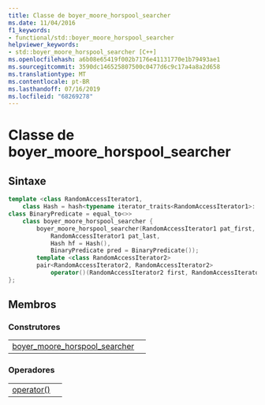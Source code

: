 ```yaml
---
title: Classe de boyer_moore_horspool_searcher
ms.date: 11/04/2016
f1_keywords:
- functional/std::boyer_moore_horspool_searcher
helpviewer_keywords:
- std::boyer_moore_horspool_searcher [C++]
ms.openlocfilehash: a6b08e65419f002b7176e41131770e1b79493ae1
ms.sourcegitcommit: 3590dc146525807500c0477d6c9c17a4a8a2d658
ms.translationtype: MT
ms.contentlocale: pt-BR
ms.lasthandoff: 07/16/2019
ms.locfileid: "68269278"
---
```

# <a name="boyermoorehorspoolsearcher-class"></a>Classe de boyer_moore_horspool_searcher

## <a name="syntax"></a>Sintaxe

```cpp
template <class RandomAccessIterator1,
    class Hash = hash<typename iterator_traits<RandomAccessIterator1>::value_type>,
class BinaryPredicate = equal_to<>>
    class boyer_moore_horspool_searcher {
        boyer_moore_horspool_searcher(RandomAccessIterator1 pat_first,
            RandomAccessIterator1 pat_last,
            Hash hf = Hash(),
            BinaryPredicate pred = BinaryPredicate());
        template <class RandomAccessIterator2>
        pair<RandomAccessIterator2, RandomAccessIterator2>
            operator()(RandomAccessIterator2 first, RandomAccessIterator2 last) const;
};
```

## <a name="members"></a>Membros

### <a name="constructors"></a>Construtores

|||
|-|-|
|[boyer_moore_horspool_searcher]()||

### <a name="operators"></a>Operadores

|||
|-|-|
|[operator()]()||
